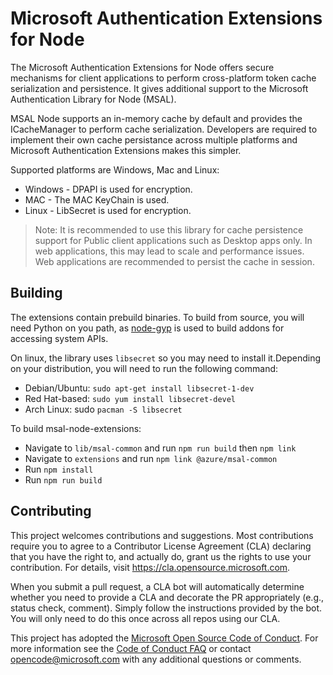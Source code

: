 # Microsoft Authentication Extensions for Node
The Microsoft Authentication Extensions for Node offers secure mechanisms for client applications to perform cross-platform token cache serialization and persistence. It gives additional support to the Microsoft Authentication Library for Node (MSAL).

MSAL Node supports an in-memory cache by default and provides the ICacheManager to perform cache serialization. Developers are required to implement their own cache persistance across multiple platforms and Microsoft Authentication Extensions makes this simpler.

Supported platforms are Windows, Mac and Linux:

- Windows - DPAPI is used for encryption.
- MAC - The MAC KeyChain is used.
- Linux - LibSecret is used for encryption.

> Note: It is recommended to use this library for cache persistence support for Public client applications such as Desktop apps only. In web applications, this may lead to scale and performance issues. Web applications are recommended to persist the cache in session.


## Building

The extensions contain prebuild binaries. To build from source, you will need Python on you path,
as [node-gyp](https://github.com/nodejs/node-gyp) is used to build addons for accessing system APIs.

On linux, the library uses `libsecret` so you may need to install it.Depending on your distribution, you will need to run the following command:

- Debian/Ubuntu: `sudo apt-get install libsecret-1-dev`
- Red Hat-based: `sudo yum install libsecret-devel`
- Arch Linux: sudo `pacman -S libsecret`

To build msal-node-extensions:
- Navigate to `lib/msal-common` and run `npm run build` then `npm link`
- Navigate to `extensions` and run `npm link @azure/msal-common`
- Run `npm install`
- Run `npm run build`

## Contributing

This project welcomes contributions and suggestions.  Most contributions require you to agree to a
Contributor License Agreement (CLA) declaring that you have the right to, and actually do, grant us
the rights to use your contribution. For details, visit https://cla.opensource.microsoft.com.

When you submit a pull request, a CLA bot will automatically determine whether you need to provide
a CLA and decorate the PR appropriately (e.g., status check, comment). Simply follow the instructions
provided by the bot. You will only need to do this once across all repos using our CLA.

This project has adopted the [Microsoft Open Source Code of Conduct](https://opensource.microsoft.com/codeofconduct/).
For more information see the [Code of Conduct FAQ](https://opensource.microsoft.com/codeofconduct/faq/) or
contact [opencode@microsoft.com](mailto:opencode@microsoft.com) with any additional questions or comments.
